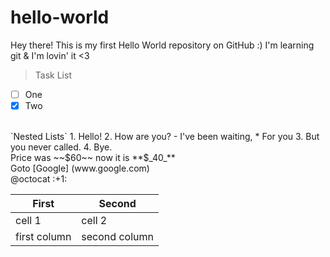 # hello-world
Hey there!
This is my first Hello World repository on GitHub :)
I'm learning git & I'm lovin' it <3
<br />
> Task List
- [ ] One
- [x] Two
<br />
`Nested Lists`
1. Hello!
2. How are you?
  - I've been waiting,
  * For you
    3. But you never called.
4. Bye.
<br />
Price was ~~$60~~ now it is **$_40_**
<br />
Goto [Google] (www.google.com)
<br />
@octocat :+1:
<br />

First | Second
----- | ------
cell 1 | cell 2
first column | second column
